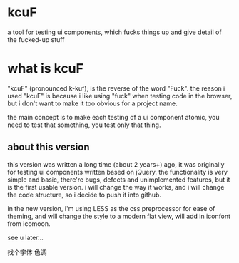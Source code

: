 kcuF
===

a tool for testing ui components, which fucks things up and give detail of the fucked-up stuff

# what is kcuF

"kcuF" (pronounced k-kuf), is the reverse of the word "Fuck".
the reason i used "kcuF" is because i like using "fuck" when testing code in the browser, but i don't want to make it too obvious for a project name.

the main concept is to make each testing of a ui component atomic, you need to test that something, you test only that thing.

## about this version

this version was written a long time (about 2 years+) ago, it was originally for testing ui components written based on jQuery.
the functionality is very simple and basic, there're bugs, defects and unimplemented features, but it is the first usable version.
i will change the way it works, and i will change the code structure, so i decide to push it into github.

in the new version, i'm using LESS as the css preprocessor for ease of theming, and will change the style to a modern flat view, will add in iconfont from icomoon.

see u later...

找个字体
色调